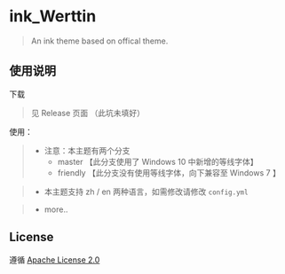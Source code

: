 # ink_Werttin

> An ink theme based on offical theme.

## 使用说明

下载

> 见 Release 页面 （此坑未填好）

使用：

>  - 注意：本主题有两个分支
>    - master   【此分支使用了 Windows 10 中新增的等线字体】
>    - friendly 【此分支没有使用等线字体，向下兼容至 Windows 7 】

>  - 本主题支持 zh / en 两种语言，如需修改请修改 `config.yml` 

>  - more..

## License

遵循 [Apache License 2.0](https://github.com/Skimige/ink_Werttin/blob/master/LICENSE)
